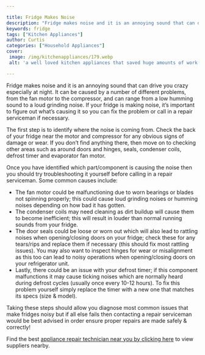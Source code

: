 ```yaml
---

title: Fridge Makes Noise
description: "Fridge makes noise and it is an annoying sound that can drive you crazy especially at night. It can be caused by a number of diffe...check it out to learn"
keywords: fridge
tags: ["Kitchen Appliances"]
author: Curtis
categories: ["Household Appliances"]
cover: 
 image: /img/kitchenappliances/179.webp
 alt: 'a well loved kitchen appliances that saved huge amounts of work'

---
```


Fridge makes noise and it is an annoying sound that can drive you crazy especially at night. It can be caused by a number of different problems, from the fan motor to the compressor, and can range from a low humming sound to a loud grinding noise. If your fridge is making noise, it’s important to figure out what’s causing it so you can fix the problem or call in a repair serviceman if necessary. 

The first step is to identify where the noise is coming from. Check the back of your fridge near the motor and compressor for any obvious signs of damage or wear. If you don’t find anything there, then move on to checking other areas such as around doors and hinges, seals, condenser coils, defrost timer and evaporator fan motor. 

Once you have identified which part/component is causing the noise then you should try troubleshooting it yourself before calling in a repair serviceman. Some common causes include: 
- The fan motor could be malfunctioning due to worn bearings or blades not spinning properly; this could cause loud grinding noises or humming noises depending on how bad it has gotten. 
- The condenser coils may need cleaning as dirt buildup will cause them to become inefficient; this will result in louder than normal running sounds from your fridge. 
- The door seals could be loose or worn out which will also lead to rattling noises when opening/closing doors on your fridge; check these for any tears/rips and replace them if necessary (this should fix most rattling issues). You may also want to inspect hinges for wear or misalignment as this too can lead to noisy operations when opening/closing doors on your refrigerator unit. 
- Lastly, there could be an issue with your defrost timer; if this component malfunctions it may cause ticking noises which are normally heard during defrost cycles (usually once every 10-12 hours). To fix this problem yourself simply replace the timer with a new one that matches its specs (size & model). 

Taking these steps should allow you diagnose most common issues that make fridges noisy but if all else fails then contacting a repair serviceman would be best advised in order ensure proper repairs are made safely & correctly!

Find the best <a href="/pages/appliance-repair-technicians/">appliance repair technician near you by clicking here</a> to view suppliers nearby.
